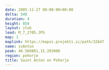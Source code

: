 ```yaml
---
date: 2005-11-27 00:00:00+00:00
delta: 540
duration: 4
height: 854
layout: stub
lead: M_7_2705.JPG
map: 1
maplink: https://mapzs.projekti.si/path/32647
name: svAnton
peak: 46.560801,15.203008
region: pohorje
title: Saint Anton on Pohorje
---
```

